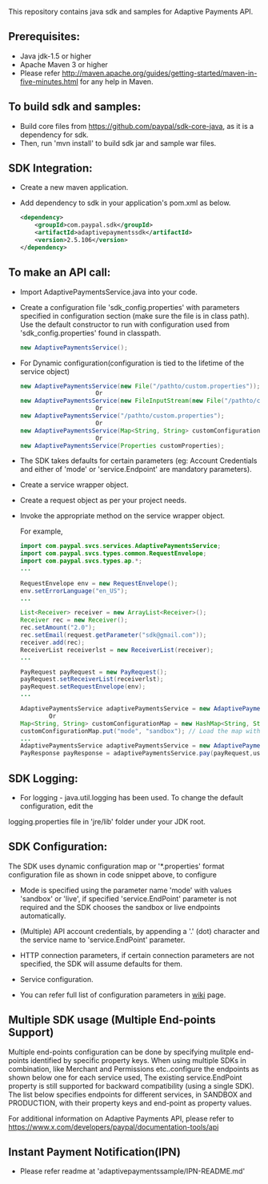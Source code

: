 This repository contains java sdk and samples for Adaptive Payments API.

Prerequisites:
---------------
*	Java jdk-1.5 or higher
*	Apache Maven 3 or higher
*	Please refer http://maven.apache.org/guides/getting-started/maven-in-five-minutes.html for any help in Maven.

To build sdk and samples:
--------------------------
*	Build core files from https://github.com/paypal/sdk-core-java, as it is a dependency for sdk.
*	Then, run 'mvn install' to build sdk jar and sample war files.

SDK Integration:
----------------
*	Create a new maven application.

*	Add dependency to sdk in your application's pom.xml as below.
		
    ```xml
    <dependency>
        <groupId>com.paypal.sdk</groupId>
        <artifactId>adaptivepaymentssdk</artifactId>
        <version>2.5.106</version>
    </dependency>
    ```

To make an API call:
--------------------			
*	Import AdaptivePaymentsService.java into your code.
		
*	Create a configuration file 'sdk_config.properties' with parameters specified in configuration section (make sure the file is in class path). Use the default constructor to run with configuration used from 'sdk_config.properties' found in classpath.
	```java
	new AdaptivePaymentsService();
	```
*	For Dynamic configuration(configuration is tied to the lifetime of the service object)
	```java
	new AdaptivePaymentsService(new File("/pathto/custom.properties"));
                         Or
	new AdaptivePaymentsService(new FileInputStream(new File("/pathto/custom.properties")));
                         Or
	new AdaptivePaymentsService("/pathto/custom.properties");
                         Or
	new AdaptivePaymentsService(Map<String, String> customConfigurationMap);
                         Or
	new AdaptivePaymentsService(Properties customProperties);
	```
*	The SDK takes defaults for certain parameters (eg: Account Credentials and either of 'mode' or 'service.Endpoint' are mandatory parameters).

*	Create a service wrapper object.

*	Create a request object as per your project needs. 

*	Invoke the appropriate method on the service wrapper object.

    For example,

          
    ```java
    import com.paypal.svcs.services.AdaptivePaymentsService;
    import com.paypal.svcs.types.common.RequestEnvelope;
    import com.paypal.svcs.types.ap.*;
    ...
      
    RequestEnvelope env = new RequestEnvelope();
    env.setErrorLanguage("en_US");
    ...

    List<Receiver> receiver = new ArrayList<Receiver>();
    Receiver rec = new Receiver();
    rec.setAmount("2.0");
    rec.setEmail(request.getParameter("sdk@gmail.com"));
    receiver.add(rec);
    ReceiverList receiverlst = new ReceiverList(receiver);
    ...

    PayRequest payRequest = new PayRequest();
    payRequest.setReceiverList(receiverlst);
    payRequest.setRequestEnvelope(env);
    ...

    AdaptivePaymentsService adaptivePaymentsService = new AdaptivePaymentsService();
			Or
    Map<String, String> customConfigurationMap = new HashMap<String, String>();
    customConfigurationMap.put("mode", "sandbox"); // Load the map with all mandatory parameters
    ...
    AdaptivePaymentsService adaptivePaymentsService = new AdaptivePaymentsService(Map<String, String> customConfigurationMap);
    PayResponse payResponse = adaptivePaymentsService.pay(payRequest,userName);
    ```

SDK Logging:
------------
*	For logging - java.util.logging has been used. To change the default configuration, edit the
 
logging.properties file in 'jre/lib' folder under your JDK root.		  

		  
SDK Configuration:
------------------
The SDK uses dynamic configuration map or '*.properties' format configuration file as shown in code snippet above, to configure

*	Mode is specified using the parameter name 'mode' with values 'sandbox' or 'live', if specified 'service.EndPoint' parameter is not required and the SDK chooses the sandbox or live endpoints automatically.

*	(Multiple) API account credentials, by appending a '.' (dot) character and the service name to 'service.EndPoint' parameter.

*	HTTP connection parameters, if certain connection parameters are not specified, the SDK will assume defaults for them.

*	Service configuration.

*   You can refer full list of configuration parameters in [wiki](https://github.com/paypal/sdk-core-java/wiki/SDK-Configuration-Parameters) page.

Multiple SDK usage (Multiple End-points Support)
---------------------------
Multiple end-points configuration can be done by specifying mulitple end-points identified by specific property keys. 
When using multiple SDKs in combination, like Merchant and Permissions etc..configure the endpoints as shown below 
one for each service used, The existing service.EndPoint property is still supported for backward compatibility (using 
a single SDK). The list below specifies endpoints for different services, in SANDBOX and PRODUCTION, with their 
property keys and end-point as property values.

For additional information on Adaptive Payments API, please refer to https://www.x.com/developers/paypal/documentation-tools/api

Instant Payment Notification(IPN) 
---------------------------------
* Please refer readme  at 'adaptivepaymentssample/IPN-README.md'

